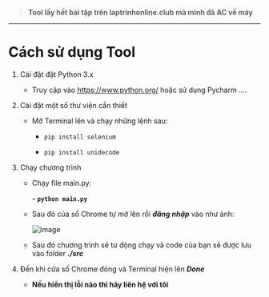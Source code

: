 >****Tool lấy hết bài tập trên laptrinhonline.club mà mình đã AC về máy****

***

# Cách sử dụng Tool

1. Cài đặt đặt Python 3.x

    - Truy cập vào https://www.python.org/ hoặc sử dụng Pycharm ....

2. Cài đặt một số thư viện cần thiết
    - Mở Terminal lên và chạy những lệnh sau:

       - `pip install selenium`

       - `pip install unidecode`

3. Chạy chương trình
    - Chạy file main.py:

       **- `python main.py`**

    - Sau đó của sổ Chrome tự mở lên rồi _**đăng nhập**_ vào như ảnh:
       
         ![image](https://github.com/zunohoang/Get-the-accepted-code-from-your-laptrinhonline-account-to-your-device-Tool-/assets/88831612/480d8b47-8a5d-4621-9030-3fc71d43e98b)


    - Sau đó chương trình sẽ tư động chạy và code của bạn sẽ được lưu vào folder _**./src**_
4. Đến khi cửa số Chrome đóng và Terminal hiện lên _**Done**_ 

    - **Nếu hiển thị lỗi nào thì hãy liên hệ với tôi**


